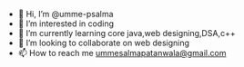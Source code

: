 - 👋 Hi, I’m @umme-psalma
- 👀 I’m interested in coding
- 🌱 I’m currently learning core java,web designing,DSA,c++
- 💞️ I’m looking to collaborate on web designing
- 📫 How to reach me ummesalmapatanwala@gmail.com

<!---
umme-psalma/umme-psalma is a ✨ special ✨ repository because its `README.md` (this file) appears on your GitHub profile.
You can click the Preview link to take a look at your changes.
--->
